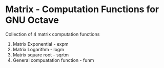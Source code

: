 # Matrix - Computation Functions for GNU Octave

Collection of 4 matrix computation functions

1) Matrix Exponential - expm
2) Matrix Logarithm - logm
3) Matrix square root - sqrtm
4) General compuatation function - funm
